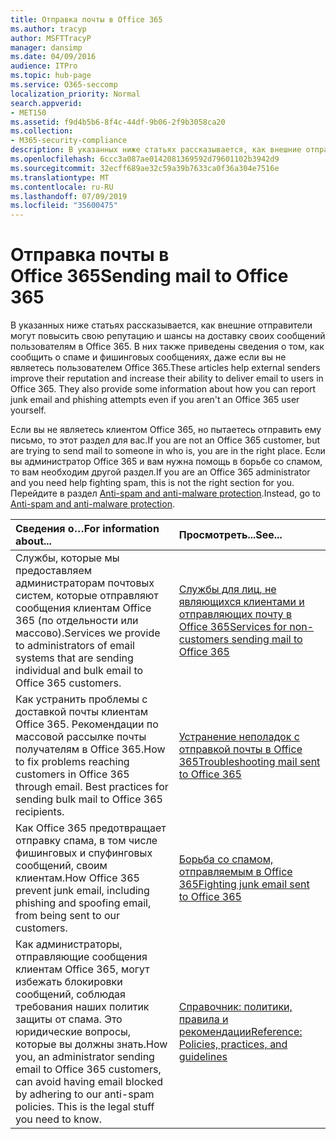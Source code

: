 ```yaml
---
title: Отправка почты в Office 365
ms.author: tracyp
author: MSFTTracyP
manager: dansimp
ms.date: 04/09/2016
audience: ITPro
ms.topic: hub-page
ms.service: O365-seccomp
localization_priority: Normal
search.appverid:
- MET150
ms.assetid: f9d4b5b6-8f4c-44df-9b06-2f9b3058ca20
ms.collection:
- M365-security-compliance
description: В указанных ниже статьях рассказывается, как внешние отправители могут повысить свою репутацию и шансы на доставку своих сообщений пользователям в Office 365. В них также приведены сведения о том, как сообщить о спаме и фишинговых сообщениях, даже если вы не являетесь пользователем Office 365.
ms.openlocfilehash: 6ccc3a087ae0142081369592d79601102b3942d9
ms.sourcegitcommit: 32ecff689ae32c59a39b7633ca0f36a304e7516e
ms.translationtype: MT
ms.contentlocale: ru-RU
ms.lasthandoff: 07/09/2019
ms.locfileid: "35600475"
---
```

# <a name="sending-mail-to-office-365"></a><span data-ttu-id="91128-104">Отправка почты в Office 365</span><span class="sxs-lookup"><span data-stu-id="91128-104">Sending mail to Office 365</span></span>

<span data-ttu-id="91128-p102">В указанных ниже статьях рассказывается, как внешние отправители могут повысить свою репутацию и шансы на доставку своих сообщений пользователям в Office 365. В них также приведены сведения о том, как сообщить о спаме и фишинговых сообщениях, даже если вы не являетесь пользователем Office 365.</span><span class="sxs-lookup"><span data-stu-id="91128-p102">These articles help external senders improve their reputation and increase their ability to deliver email to users in Office 365. They also provide some information about how you can report junk email and phishing attempts even if you aren't an Office 365 user yourself.</span></span>
  
<span data-ttu-id="91128-107">Если вы не являетесь клиентом Office 365, но пытаетесь отправить ему письмо, то этот раздел для вас.</span><span class="sxs-lookup"><span data-stu-id="91128-107">If you are not an Office 365 customer, but are trying to send mail to someone in who is, you are in the right place.</span></span> <span data-ttu-id="91128-108">Если вы администратор Office 365 и вам нужна помощь в борьбе со спамом, то вам необходим другой раздел.</span><span class="sxs-lookup"><span data-stu-id="91128-108">If you are an Office 365 administrator and you need help fighting spam, this is not the right section for you.</span></span> <span data-ttu-id="91128-109">Перейдите в раздел [Anti-spam and anti-malware protection](http://technet.microsoft.com/library/93c6c227-7442-4293-b64d-ec8f15c928db.aspx).</span><span class="sxs-lookup"><span data-stu-id="91128-109">Instead, go to [Anti-spam and anti-malware protection](http://technet.microsoft.com/library/93c6c227-7442-4293-b64d-ec8f15c928db.aspx).</span></span>
  
|<span data-ttu-id="91128-110">**Сведения о…**</span><span class="sxs-lookup"><span data-stu-id="91128-110">**For information about...**</span></span>|<span data-ttu-id="91128-111">**Просмотреть...**</span><span class="sxs-lookup"><span data-stu-id="91128-111">**See...**</span></span>|
|:-----|:-----|
|<span data-ttu-id="91128-112">Службы, которые мы предоставляем администраторам почтовых систем, которые отправляют сообщения клиентам Office 365 (по отдельности или массово).</span><span class="sxs-lookup"><span data-stu-id="91128-112">Services we provide to administrators of email systems that are sending individual and bulk email to Office 365 customers.</span></span>  <br/> |[<span data-ttu-id="91128-113">Службы для лиц, не являющихся клиентами и отправляющих почту в Office 365</span><span class="sxs-lookup"><span data-stu-id="91128-113">Services for non-customers sending mail to Office 365</span></span>](services-for-non-customers.md) <br/> |
|<span data-ttu-id="91128-p104">Как устранить проблемы с доставкой почты клиентам Office 365. Рекомендации по массовой рассылке почты получателям в Office 365.</span><span class="sxs-lookup"><span data-stu-id="91128-p104">How to fix problems reaching customers in Office 365 through email. Best practices for sending bulk mail to Office 365 recipients.</span></span>  <br/> |[<span data-ttu-id="91128-116">Устранение неполадок с отправкой почты в Office 365</span><span class="sxs-lookup"><span data-stu-id="91128-116">Troubleshooting mail sent to Office 365</span></span>](troubleshooting-mail-sent-to-office-365.md) <br/> |
|<span data-ttu-id="91128-117">Как Office 365 предотвращает отправку спама, в том числе фишинговых и спуфинговых сообщений, своим клиентам.</span><span class="sxs-lookup"><span data-stu-id="91128-117">How Office 365 prevent junk email, including phishing and spoofing email, from being sent to our customers.</span></span>  <br/> |[<span data-ttu-id="91128-118">Борьба со спамом, отправляемым в Office 365</span><span class="sxs-lookup"><span data-stu-id="91128-118">Fighting junk email sent to Office 365</span></span>](fighting-junk-email.md) <br/> |
|<span data-ttu-id="91128-p105">Как администраторы, отправляющие сообщения клиентам Office 365, могут избежать блокировки сообщений, соблюдая требования наших политик защиты от спама. Это юридические вопросы, которые вы должны знать.</span><span class="sxs-lookup"><span data-stu-id="91128-p105">How you, an administrator sending email to Office 365 customers, can avoid having email blocked by adhering to our anti-spam policies. This is the legal stuff you need to know.</span></span>  <br/> |[<span data-ttu-id="91128-121">Справочник: политики, правила и рекомендации</span><span class="sxs-lookup"><span data-stu-id="91128-121">Reference: Policies, practices, and guidelines</span></span>](reference-policies-practices-and-guidelines.md) <br/> |
   

